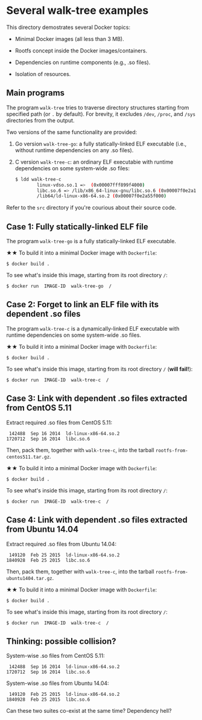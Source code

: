 Several walk-tree examples
===

This directory demostrates several Docker topics:

- Minimal Docker images (all less than 3 MB).

- Rootfs concept inside the Docker images/containers.

- Dependencies on runtime components (e.g., .so files).

- Isolation of resources.


## Main programs

The program `walk-tree` tries to traverse directory structures starting from specified path (or `.` by default). For brevity, it excludes `/dev`, `/proc`, and `/sys` directories from the output.


Two versions of the same functionality are provided:

1. Go version `walk-tree-go`: a fully statically-linked ELF executable (i.e., without runtime dependencies on any .so files).


2. C version `walk-tree-c`: an ordinary ELF executabie with runtime dependencies on some system-wide .so files:

   ```bash
   $ ldd walk-tree-c
           linux-vdso.so.1 =>  (0x00007fff899f4000)
           libc.so.6 => /lib/x86_64-linux-gnu/libc.so.6 (0x00007f0e2a191000)
           /lib64/ld-linux-x86-64.so.2 (0x00007f0e2a55f000)
   ```

Refer to the `src` directory if you're courious about their source code.


## Case 1: Fully statically-linked ELF file

The program `walk-tree-go` is a fully statically-linked ELF executable.

★★ To build it into a minimal Docker image with `Dockerfile`:

```
$ docker build .
```

To see what's inside this image, starting from its root directory `/`:

```
$ docker run  IMAGE-ID  walk-tree-go  /
```



## Case 2: Forget to link an ELF file with its dependent .so files

The program `walk-tree-c` is a dynamically-linked ELF executable with runtime dependencies on some system-wide .so files.

★★ To build it into a minimal Docker image with `Dockerfile`:

```
$ docker build .
```

To see what's inside this image, starting from its root directory `/` (**will fail!**):

```
$ docker run  IMAGE-ID  walk-tree-c  /
```


## Case 3: Link with dependent .so files extracted from CentOS 5.11

Extract required .so files from CentOS 5.11:

   ```
    142488  Sep 16 2014  ld-linux-x86-64.so.2
   1720712  Sep 16 2014  libc.so.6
   ```

Then, pack them, together with `walk-tree-c`, into the tarball `rootfs-from-centos511.tar.gz`.


★★ To build it into a minimal Docker image with `Dockerfile`:

```
$ docker build .
```

To see what's inside this image, starting from its root directory `/`:

```
$ docker run  IMAGE-ID  walk-tree-c  /
```


## Case 4: Link with dependent .so files extracted from Ubuntu 14.04

Extract required .so files from Ubuntu 14.04:

   ```
    149120  Feb 25 2015  ld-linux-x86-64.so.2
   1840928  Feb 25 2015  libc.so.6
   ```

Then, pack them, together with `walk-tree-c`, into the tarball `rootfs-from-ubuntu1404.tar.gz`.


★★ To build it into a minimal Docker image with `Dockerfile`:

```
$ docker build .
```

To see what's inside this image, starting from its root directory `/`:

```
$ docker run  IMAGE-ID  walk-tree-c  /
```


## Thinking: possible collision?

System-wise .so files from CentOS 5.11:

   ```
    142488  Sep 16 2014  ld-linux-x86-64.so.2
   1720712  Sep 16 2014  libc.so.6
   ```

System-wise .so files from Ubuntu 14.04:

   ```
    149120  Feb 25 2015  ld-linux-x86-64.so.2
   1840928  Feb 25 2015  libc.so.6
   ```

Can these two suites co-exist at the same time?  Dependency hell?

